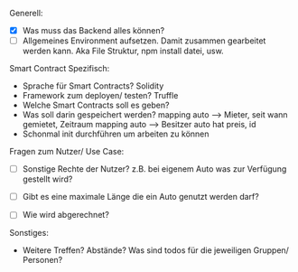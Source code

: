 Generell:
- [x] Was muss das Backend alles können?
- [ ] Allgemeines Environment aufsetzen. Damit zusammen gearbeitet werden kann. Aka File Struktur, npm install datei, usw.

Smart Contract Spezifisch:
- Sprache für Smart Contracts? Solidity
- Framework zum deployen/ testen? Truffle
- Welche Smart Contracts soll es geben?
- Was soll darin gespeichert werden?
	mapping auto --> Mieter, seit wann gemietet, Zeitraum
	mapping auto --> Besitzer
	auto hat preis, id
- Schonmal init durchführen um arbeiten zu können

Fragen zum Nutzer/ Use Case:
- [ ] Sonstige Rechte der Nutzer? z.B. bei eigenem Auto was zur Verfügung gestellt wird?
- [ ] Gibt es eine maximale Länge die ein Auto genutzt werden darf?
- [ ] Wie wird abgerechnet?


Sonstiges:

- Weitere Treffen? Abstände? Was sind todos für die jeweiligen Gruppen/ Personen?